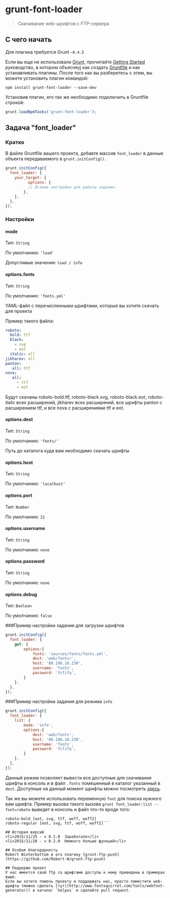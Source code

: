 # grunt-font-loader

> Скачивание web-шрифтов с FTP-сервера 

## С чего начать
Для плагина требуется Grunt `~0.4.5`

Если вы еще не использовали [Grunt](http://gruntjs.com/), прочитайте [Getting Started](http://gruntjs.com/getting-started) руководство, в котором объясняyj как создать [Gruntfile](http://gruntjs.com/sample-gruntfile) и как устанавливать плагины. После того как вы разберетесь с этим, вы можeте установить плагин командой:

```shell
npm install grunt-font-loader --save-dev
```

Установив плагин, его так же необходимо подключить в Gruntfile строкой:

```js
grunt.loadNpmTasks('grunt-font-loader');
```

## Задача "font_loader"

### Кратко
В файле Gruntfile вашего проекта, добавте массив `font_loader` в данные объекта передаваемого в `grunt.initConfig()`.

```js
grunt.initConfig({
  font_loader: {
    your_target: {
	      options: {
	      // Всякие настройки для работы задания.
	    },
    },
  },
});
```

### Настройки

#### mode
Тип: `String`

По умолчанию: `'load'`

Допустимые значения: `load / info`


#### options.fonts
Тип: `String`

По умолчанию: `'fonts.yml'`

YAML-файл с перечисленными шрифтами, которые вы хотите скачать для проекта

Пример такого файла:
```YAML
roboto:
  bold: ttf
  black: 
    - svg
    - eot
  italic: all
jikharev: all
panton:
   all: ttf
nova:
   all: 
     - ttf
     - eot
```

Будут скачаны roboto-bold.ttf, roboto-black.svg, roboto-black.eot, roboto-italic всех расширений, jikharev всех расширений, все шрифты panton с расширением ttf, и все nova с расширениями ttf и eot.


#### options.dest
Тип: `String`

По умолчанию: `'fonts/'`

Путь до каталога куда вам необходимо скачать шрифты


#### options.host
Тип: `String`

По умолчанию: `'localhost'`


#### options.port
Тип: `Number`

По умолчанию: `21`


#### options.username
Тип: `String`

По умолчанию: `none`


#### options.password
Тип: `String`

По умолчанию: `none`


#### options.debug
Тип: `Boolean`

По умолчанию: `false`

###Пример настройки задания для загрузки шрифтов
```js
grunt.initConfig({
  font_loader: {
    get: {
		options:{
			fonts: 'sources/fonts/fonts.yml',
            dest: 'web/fonts/',
            host: '88.198.10.230',
            username: 'fonts',
            password: 'fcfifq',
		}
    },
  },
});
```

###Пример настройки задания для режима `info`
```js
grunt.initConfig({
  font_loader: {
    list: {
		mode: 'info',
		options:{
            dest: 'web/fonts',
            host: '88.198.10.230',
            username: 'fonts',
            password: 'fcfifq',
		}
    },
  },
});
```

Данный режим позволяет вывести все доступные для скачивания шрифты в консоль и в файл `.fonts` помешенный в каталог указанный в `dest`. Доступные на данный момент шрифты можно посмотреть [здесь](https://github.com/konstantin24121/grunt-font-loader/blob/master/AVALIABLEFONTS.md).

Так же вы можeте использовать переменную `font` для поиска нужного вам шрифта. Пример вызова такого вызова `grunt font_loader:list --font=roboto` выведет в консоль и файл что-то вроде того:

```roboto-black [eot, svg, ttf, woff, woff2]
roboto-bold [eot, svg, ttf, woff, woff2]
roboto-regular [eot, svg, ttf, woff, woff2]```

## История версий
<li>2015/11/25 - v 0.1.0  Заработало</li>
<li>2015/11/28 - v 0.2.0  Немного больше функций</li>

## Особая благодарность
Robert Winterbottom и его плагину [grunt-ftp-push](https://github.com/Robert-W/grunt-ftp-push)

## Поддержи проект
У нас имеется свой ftp со шрифтами доступы к нему привидены в примерах выше.
Если вы хотите помочь проекту и поддержать нас, просто поместите web-шрифты (можно сделать [тут](http://www.fontsquirrel.com/tools/webfont-generator)) в каталог `helpus` и сделайте pull request.